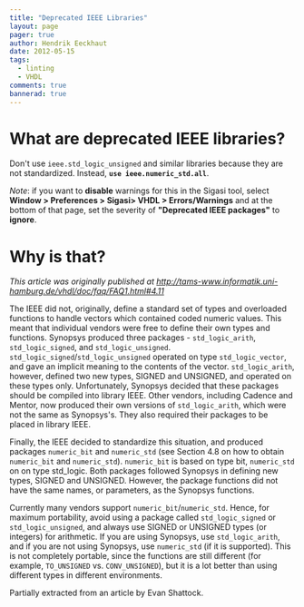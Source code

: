 ```yaml
---
title: "Deprecated IEEE Libraries"
layout: page 
pager: true
author: Hendrik Eeckhaut
date: 2012-05-15
tags: 
  - linting
  - VHDL
comments: true
bannerad: true
---
```


# What are deprecated IEEE libraries?

Don't use `ieee.std_logic_unsigned` and similar libraries because they are not standardized. 
Instead, **`use ieee.numeric_std.all`**.

*Note*: if you want to **disable** warnings for this in the Sigasi tool, select **Window > Preferences > Sigasi> VHDL > Errors/Warnings** and at the bottom of that page, set the severity of **"Deprecated IEEE packages"** to **ignore**.

# Why is that?

*This article was originally published at <http://tams-www.informatik.uni-hamburg.de/vhdl/doc/faq/FAQ1.html#4.11>*

The IEEE did not, originally, define a standard set of types and overloaded functions to handle vectors which contained coded numeric values. This meant that individual vendors were free to define their own types and functions.
Synopsys produced three packages - `std_logic_arith`, `std_logic_signed`, and `std_logic_unsigned`. `std_logic_signed`/`std_logic_unsigned` operated on type `std_logic_vector`, and gave an implicit meaning to the contents of the vector. `std_logic_arith`, however, defined two new types, SIGNED and UNSIGNED, and operated on these types only. Unfortunately, Synopsys decided that these packages should be compiled into library IEEE. Other vendors, including Cadence and Mentor, now produced their own versions of `std_logic_arith`, which were not the same as Synopsys's. They also required their packages to be placed in library IEEE.

Finally, the IEEE decided to standardize this situation, and produced packages `numeric_bit` and `numeric_std` (see Section 4.8 on how to obtain `numeric_bit` and `numeric_std`). `numeric_bit` is based on type bit, `numeric_std` on on type std_logic. Both packages followed Synopsys in defining new types, SIGNED and UNSIGNED. However, the package functions did not have the same names, or parameters, as the Synopsys functions.

Currently many vendors support `numeric_bit`/`numeric_std`. Hence, for maximum portability, avoid using a package called `std_logic_signed` or `std_logic_unsigned`, and always use SIGNED or UNSIGNED types (or integers) for arithmetic. If you are using Synopsys, use `std_logic_arith`, and if you are not using Synopsys, use `numeric_std` (if it is supported). This is not completely portable, since the functions are still different (for example, `TO_UNSIGNED` vs. `CONV_UNSIGNED`), but it is a lot better than using different types in different environments.

Partially extracted from an article by Evan Shattock.